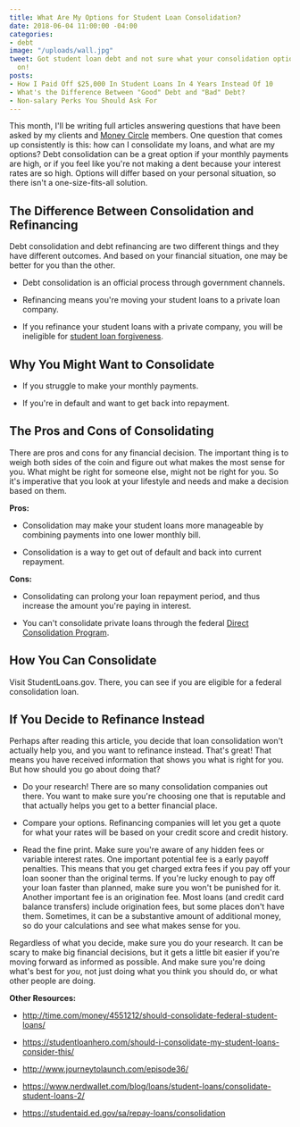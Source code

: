 ```yaml
---
title: What Are My Options for Student Loan Consolidation?
date: 2018-06-04 11:00:00 -04:00
categories:
- debt
image: "/uploads/wall.jpg"
tweet: Got student loan debt and not sure what your consolidation options are? Read
  on!
posts:
- How I Paid Off $25,000 In Student Loans In 4 Years Instead Of 10
- What's the Difference Between "Good" Debt and "Bad" Debt?
- Non-salary Perks You Should Ask For
---
```


This month, I'll be writing full articles answering questions that have been asked by my clients and [Money Circle](http://www.maggiegermano.com/moneycircle) members. One question that comes up consistently is this: how can I consolidate my loans, and what are my options? Debt consolidation can be a great option if your monthly payments are high, or if you feel like you're not making a dent because your interest rates are so high. Options will differ based on your personal situation, so there isn't a one-size-fits-all solution.

## The Difference Between Consolidation and Refinancing

Debt consolidation and debt refinancing are two different things and they have different outcomes. And based on your financial situation, one may be better for you than the other.

* Debt consolidation is an official process through government channels.

* Refinancing means you're moving your student loans to a private loan company.

* If you refinance your student loans with a private company, you will be ineligible for [student loan forgiveness](https://studentloanhero.com/featured/the-complete-list-of-student-loan-forgiveness-programs/).

## Why You Might Want to Consolidate

* If you struggle to make your monthly payments.

* If you're in default and want to get back into repayment. 

## The Pros and Cons of Consolidating

There are pros and cons for any financial decision. The important thing is to weigh both sides of the coin and figure out what makes the most sense for you. What might be right for someone else, might not be right for you. So it's imperative that you look at your lifestyle and needs and make a decision based on them.

**Pros:**

* Consolidation may make your student loans more manageable by combining payments into one lower monthly bill.

* Consolidation is a way to get out of default and back into current repayment.

**Cons:**

* Consolidating can prolong your loan repayment period, and thus increase the amount you're paying in interest.

* You can't consolidate private loans through the federal [Direct Consolidation Program](https://studentloans.gov/myDirectLoan/launchConsolidation.action). 

## How You Can Consolidate

Visit StudentLoans.gov. There, you can see if you are eligible for a federal consolidation loan. 

## If You Decide to Refinance Instead

Perhaps after reading this article, you decide that loan consolidation won't actually help you, and you want to refinance instead. That's great! That means you have received information that shows you what is right for you. But how should you go about doing that?

* Do your research! There are so many consolidation companies out there. You want to make sure you're choosing one that is reputable and that actually helps you get to a better financial place. 

* Compare your options. Refinancing companies will let you get a quote for what your rates will be based on your credit score and credit history. 

* Read the fine print. Make sure you're aware of any hidden fees or variable interest rates. One important potential fee is a early payoff penalties. This means that you get charged extra fees if you pay off your loan sooner than the original terms. If you're lucky enough to pay off your loan faster than planned, make sure you won't be punished for it. Another important fee is an origination fee. Most loans (and credit card balance transfers) include origination fees, but some places don't have them. Sometimes, it can be a substantive amount of additional money, so do your calculations and see what makes sense for you. 

Regardless of what you decide, make sure you do your research. It can be scary to make big financial decisions, but it gets a little bit easier if you're moving forward as informed as possible. And make sure you're doing what's best for *you*, not just doing what you think you should do, or what other people are doing. 

**Other Resources:**

* http://time.com/money/4551212/should-consolidate-federal-student-loans/

* https://studentloanhero.com/should-i-consolidate-my-student-loans-consider-this/

* http://www.journeytolaunch.com/episode36/

* https://www.nerdwallet.com/blog/loans/student-loans/consolidate-student-loans-2/

* https://studentaid.ed.gov/sa/repay-loans/consolidation